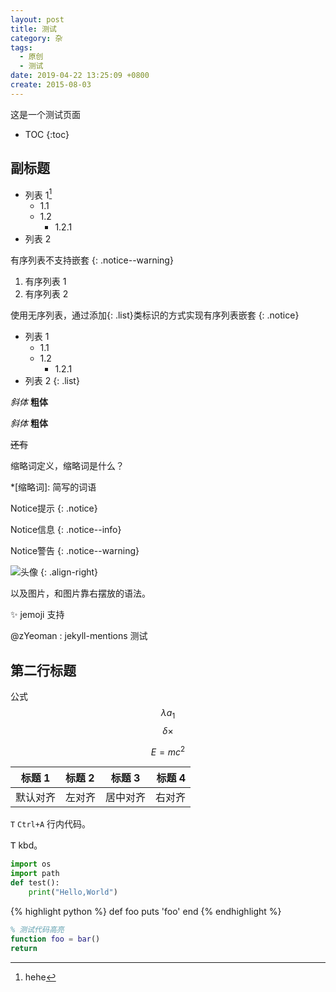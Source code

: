 ```yaml
---
layout: post
title: 测试
category: 杂
tags:
  - 原创
  - 测试
date: 2019-04-22 13:25:09 +0800
create: 2015-08-03
---
```


这是一个测试页面

- TOC
{:toc}

## 副标题

* 列表 1[^1]
  * 1.1
  * 1.2
    * 1.2.1
* 列表 2

有序列表不支持嵌套
{: .notice--warning}

1. 有序列表 1
2. 有序列表 2

使用无序列表，通过添加{: .list}类标识的方式实现有序列表嵌套
{: .notice}

* 列表 1
  * 1.1
  * 1.2
    * 1.2.1
* 列表 2
{: .list}

*斜体*  **粗体**

_斜体_  __粗体__

~~还有~~

缩略词定义，缩略词是什么？

*[缩略词]: 简写的词语

Notice提示
{: .notice}

Notice信息
{: .notice--info}

Notice警告
{: .notice--warning}

![头像](https://i.loli.net/2017/12/05/5a265e00ae562.jpg '头像')
{: .align-right}

以及图片，和图片靠右摆放的语法。

:sparkles: jemoji 支持

@zYeoman : jekyll-mentions 测试

## 第二行标题

公式 $$\lambda a_1$$ $$\delta \times$$

$$E = mc^2$$

| 标题 1 | 标题 2 | 标题 3 | 标题 4 |
| ---- | :--- | :--: | ---: |
| 默认对齐 | 左对齐  | 居中对齐 |  右对齐 |

`T` `Ctrl+A` 行内代码。

<kbd>T</kbd> kbd。

```python
import os
import path
def test():
    print("Hello,World")
```

<!-- more -->

{% highlight python %}
def foo
  puts 'foo'
end
{% endhighlight %}

```matlab
% 测试代码高亮
function foo = bar()
return
```

[^1]: hehe
